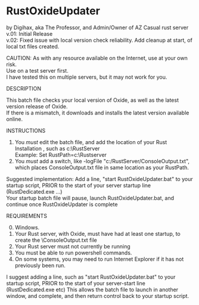 # RustOxideUpdater

by Digihax, aka The Professor, and Admin/Owner of AZ Casual rust server  
     v.01: Initial Release  
     v.02: Fixed issue with local version check reliability.  Add cleanup at start, of local txt files created.  

CAUTION:
As with any resource available on the Internet, use at your own risk.  
Use on a test server first.  
I have tested this on multiple servers, but it may not work for you.  

DESCRIPTION

This batch file checks your local version of Oxide, as well as the latest version release of Oxide.    
If there is a mismatch, it downloads and installs the latest version available online.  

INSTRUCTIONS

1) You *must* edit the batch file, and add the location of your Rust Installation , such as c:\RustServer  
   Example: Set RustPath=c:\Rustserver  
2) You *must* add a switch, like -logFile "c:/RustServer/ConsoleOutput.txt", which places ConsoleOutput.txt file in same location as your RustPath.  

Suggested implementation:
   Add a line, "start RustOxideUpdater.bat" to your startup script, PRIOR to the start of your server startup line (RustDedicated.exe ...)  
   Your startup batch file will pause, launch RustOxideUpdater.bat, and continue once RustOxideUpdater is complete  


REQUIREMENTS   

0) Windows.  
1) Your Rust server, with Oxide, must have had at least one startup, to create the \ConsoleOutput.txt file  
2) Your Rust server must not currently be running  
3) You must be able to run powershell commands.  
4) On some systems, you may need to run Internet Explorer if it has not previously been run.  

I suggest adding a line, such as "start RustOxideUpdater.bat" to your startup script, PRIOR to the start of your server-start line (RustDedicated.exe etc)
This allows the batch file to launch in another window, and complete, and then return control back to your startup script.  
